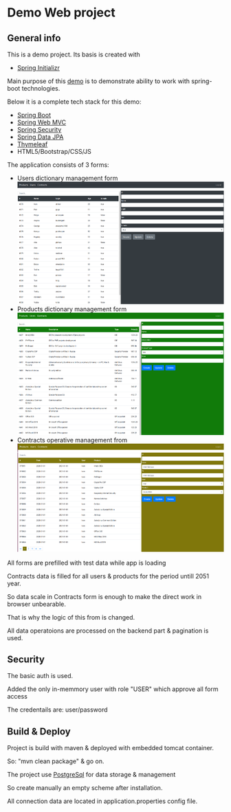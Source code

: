 # Demo Web project



## General info

This is a demo project. Its basis is created with 

* [Spring Initializr](https://start.spring.io/) 

Main purpose of this [demo](https://github.com/shaprj/demo-web) is to demonstrate ability to work with spring-boot teсhnologies.

Below it is a complete tech stack for this demo:

* [Spring Boot](https://spring.io/projects/spring-boot)
* [Spring Web MVC](https://docs.spring.io/spring/docs/current/spring-framework-reference/web.html)
* [Spring Security](https://spring.io/projects/spring-security)
* [Spring Data JPA](https://spring.io/projects/spring-data-jpa)
* [Thymeleaf](https://www.thymeleaf.org/)
* HTML5/Bootstrap/CSS/JS

The application consists of 3 forms:
* Users dictionary management form
    ![screen shot](images/img-users-form.png)
* Products dictionary management form
    ![screen shot](images/img-products-form.png)
* Contracts operative management from
    ![screen shot](images/img-contracts-form.png)
    
All forms are prefilled with test data while app is loading

Contracts data is filled for all users & products for the period untill 2051 year.

So data scale in Contracts form is enough to make the direct work in browser unbearable.

That is why the logic of this from is changed. 

All data operatoions are processed on the backend part & pagination is used.

## Security

The basic auth is used.

Added the only in-memmory user with role "USER" which approve all form access

The credentails are: user/password

## Build & Deploy

Project is build with maven & deployed with embedded tomcat container.

So: "mvn clean package" & go on.

The project use [PostgreSql](https://www.postgresql.org/) for data storage & management

So create manually an empty scheme after installation.

All connection data are located in application.properties config file.

